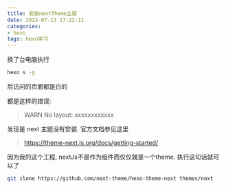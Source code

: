 ```yaml
---
title: 安装nextTheme主题
date: 2022-07-13 17:22:11
categories:
- hexo
tags: hexo学习
---
```



换了台电脑执行
```bash
hexo s -g
```
后访问的页面都是白的

都是这样的错误:
> WARN  No layout: xxxxxxxxxxxx

发现是 next 主题没有安装.
官方文档参见这里

> https://theme-next.js.org/docs/getting-started/

因为我的这个工程, nextJs不是作为组件而仅仅就是一个theme. 执行这句话就可以了
```bash
git clone https://github.com/next-theme/hexo-theme-next themes/next
```
